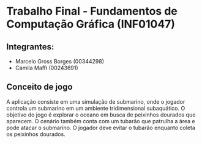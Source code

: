 # Trabalho Final - Fundamentos de Computação Gráfica (INF01047)

## Integrantes:

- Marcelo Gross Borges (00344298)
- Camila Maffi (00243691)

## Conceito de jogo

A aplicação consiste em uma simulação de submarino, onde o jogador controla um submarino em um ambiente tridimensional subaquático. O objetivo do jogo é explorar o oceano em busca de peixinhos dourados que aparecem. O cenário também conta com um tubarão que patrulha a área e pode atacar o submarino. O jogador deve evitar o tubarão enquanto coleta os peixinhos dourados.
